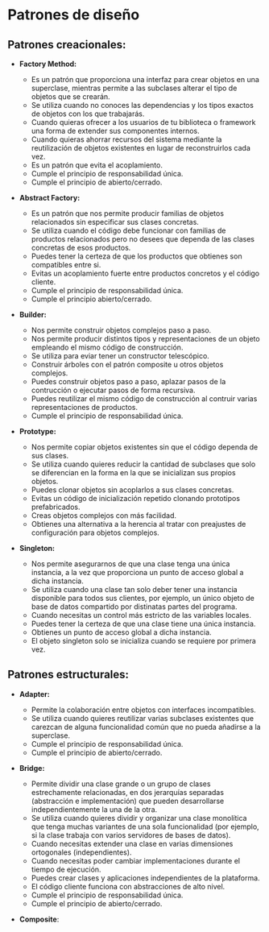 
# Patrones de diseño

## Patrones creacionales:

* **Factory Method:**
  * Es un patrón que proporciona una interfaz para crear objetos en una superclase, mientras permite a las subclases alterar el tipo de objetos que se crearán. 
  * Se utiliza cuando no conoces las dependencias y los  tipos exactos de objetos con los que trabajarás.
  * Cuando quieras ofrecer a los usuarios de tu biblioteca o framework una forma de extender sus componentes internos. 
  * Cuando quieras ahorrar recursos del sistema mediante la reutilización de objetos existentes en lugar de reconstruirlos cada vez.
  * Es un patrón que evita el acoplamiento.
  * Cumple el principio de responsabilidad única.
  * Cumple el principio de abierto/cerrado.

* **Abstract Factory:**
  * Es un patrón que nos permite producir familias de objetos relacionados sin especificar sus clases concretas.
  * Se utiliza cuando el código debe funcionar con familias de productos relacionados pero no desees que dependa de las clases concretas de esos productos.
  * Puedes tener la certeza de que los productos que obtienes son compatibles entre si.
  * Evitas un acoplamiento fuerte entre productos concretos y el código cliente.
  * Cumple el principio de responsabilidad única.
  * Cumple el principio abierto/cerrado.

* **Builder:**
  * Nos permite construir objetos complejos paso a paso.
  * Nos permite producir distintos tipos y representaciones de un objeto empleando el mismo código de construcción.
  * Se utiliza para eviar tener un constructor telescópico.
  * Construir árboles con el patrón composite u otros objetos complejos.
  * Puedes construir objetos paso a paso, aplazar pasos de la contrucción o ejecutar pasos de forma recursiva.
  * Puedes reutilizar el mismo código de construcción al contruir varias representaciones de productos.
  * Cumple el principio de responsabilidad única.

* **Prototype:**
  * Nos permite copiar objetos existentes sin que el código dependa de sus clases.
  * Se utiliza cuando quieres reducir la cantidad de subclases que solo se diferencian en la forma en la que se inicializan sus propios objetos.
  * Puedes clonar objetos sin acoplarlos a sus clases concretas.
  * Evitas un código de inicialización repetido clonando prototipos prefabricados.
  * Creas objetos complejos con más facilidad.
  * Obtienes una alternativa a la herencia al tratar con preajustes de configuración para objetos complejos.
  
* **Singleton:**
  * Nos permite asegurarnos de que una clase tenga una única instancia, a la vez que proporciona un punto de acceso global a dicha instancia.
  * Se utiliza cuando una clase tan solo deber tener una instancia disponible para todos sus clientes, por ejemplo, un único objeto de base de datos compartido por distinatas partes del programa.
  * Cuando necesitas un control más estricto de las variables locales.
  * Puedes tener la certeza de que una clase tiene una única instancia.
  * Obtienes un punto de acceso global a dicha instancia.
  * El objeto singleton solo se inicializa cuando se requiere por primera vez.
  
## Patrones estructurales:

* **Adapter:**
  * Permite la colaboración entre objetos con interfaces incompatibles.
  * Se utiliza cuando quieres reutilizar varias subclases existentes que carezcan de alguna funcionalidad común que no pueda añadirse a la superclase.
  * Cumple el principio de responsabilidad única.
  * Cumple el principio de abierto/cerrado.

* **Bridge:**
  * Permite dividir una clase grande o un grupo de clases estrechamente relacionadas, en dos jerarquías separadas (abstracción e implementación) que pueden desarrollarse independientemente la una de la otra.
  * Se utiliza cuando quieres dividir y organizar una clase monolítica que tenga muchas variantes de una sola funcionalidad (por ejemplo, si la clase trabaja con varios servidores de bases de datos).
  * Cuando necesitas extender una clase en varias dimensiones ortogonales (independientes).
  * Cuando necesitas poder cambiar implementaciones durante el tiempo de ejecución.
  * Puedes crear clases y aplicaciones independientes de la plataforma.
  * El código cliente funciona con abstracciones de alto nivel.
  * Cumple el principio de responsabilidad única.
  * Cumple el principio de abierto/cerrado.

* **Composite**:
